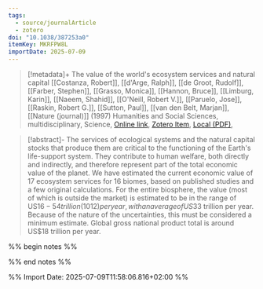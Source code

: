 ```yaml
---
tags:
  - source/journalArticle
  - zotero
doi: "10.1038/387253a0"
itemKey: MKRFPW8L
importDate: 2025-07-09
---
```

>[!metadata]+
> The value of the world's ecosystem services and natural capital
> [[Costanza, Robert]], [[d'Arge, Ralph]], [[de Groot, Rudolf]], [[Farber, Stephen]], [[Grasso, Monica]], [[Hannon, Bruce]], [[Limburg, Karin]], [[Naeem, Shahid]], [[O'Neill, Robert V.]], [[Paruelo, Jose]], [[Raskin, Robert G.]], [[Sutton, Paul]], [[van den Belt, Marjan]], 
> [[Nature (journal)]] (1997)
> Humanities and Social Sciences, multidisciplinary, Science, 
> [Online link](https://www.nature.com/articles/387253a0), [Zotero Item](zotero://select/library/items/MKRFPW8L), [Local (PDF)](file://C:/Users/aburg/Documents/references/zotero/storage/6292M2N6/Costanza1997_ValueWorlds.pdf), 

>[!abstract]-
>The services of ecological systems and the natural capital stocks that produce them are critical to the functioning of the Earth's life-support system. They contribute to human welfare, both directly and indirectly, and therefore represent part of the total economic value of the planet. We have estimated the current economic value of 17 ecosystem services for 16 biomes, based on published studies and a few original calculations. For the entire biosphere, the value (most of which is outside the market) is estimated to be in the range of US$16-54 trillion (1012) per year, with an average of US$33 trillion per year. Because of the nature of the uncertainties, this must be considered a minimum estimate. Global gross national product total is around US$18 trillion per year.

%% begin notes %%

%% end notes %%

%% Import Date: 2025-07-09T11:58:06.816+02:00 %%
